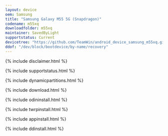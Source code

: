 ```yaml
---
layout: device
oem: Samsung
title: "Samsung Galaxy M55 5G (Snapdragon)"
codename: m55xq
downloadfolder: m55xq
maintainer: SavedByLight
supportstatus: Current
devicetree: "https://github.com/TeamWin/android_device_samsung_m55xq.git"
ddof: "/dev/block/bootdevice/by-name/recovery"
---
```


{% include disclaimer.html %}

{% include supportstatus.html %}

{% include dynamicpartitions.html %}

{% include download.html %}

{% include odininstall.html %}

{% include twrpinstall.html %}

{% include appinstall.html %}

{% include ddinstall.html %}
